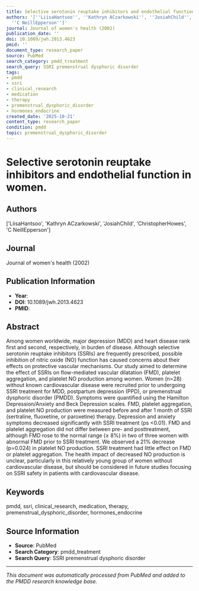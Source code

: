 ```yaml
---
title: Selective serotonin reuptake inhibitors and endothelial function in women.
authors: '[''LiisaHantsoo'', ''Kathryn ACzarkowski'', ''JosiahChild'', ''ChristopherHowes'',
  ''C NeillEpperson'']'
journal: Journal of women's health (2002)
publication_date: ''
doi: 10.1089/jwh.2013.4623
pmid: ''
document_type: research_paper
source: PubMed
search_category: pmdd_treatment
search_query: SSRI premenstrual dysphoric disorder
tags:
- pmdd
- ssri
- clinical_research
- medication
- therapy
- premenstrual_dysphoric_disorder
- hormones_endocrine
created_date: '2025-10-21'
content_type: research_paper
condition: pmdd
topic: premenstrual_dysphoric_disorder
---
```


# Selective serotonin reuptake inhibitors and endothelial function in women.

## Authors
['LiisaHantsoo', 'Kathryn ACzarkowski', 'JosiahChild', 'ChristopherHowes', 'C NeillEpperson']

## Journal
Journal of women's health (2002)

## Publication Information
- **Year**: 
- **DOI**: 10.1089/jwh.2013.4623
- **PMID**: 

## Abstract
Among women worldwide, major depression (MDD) and heart disease rank first and second, respectively, in burden of disease. Although selective serotonin reuptake inhibitors (SSRIs) are frequently prescribed, possible inhibition of nitric oxide (NO) function has caused concerns about their effects on protective vascular mechanisms. Our study aimed to determine the effect of SSRIs on flow-mediated vascular dilatation (FMD), platelet aggregation, and platelet NO production among women. Women (n=28) without known cardiovascular disease were recruited prior to undergoing SSRI treatment for MDD, postpartum depression (PPD), or premenstrual dysphoric disorder (PMDD). Symptoms were quantified using the Hamilton Depression/Anxiety and Beck Depression scales. FMD, platelet aggregation, and platelet NO production were measured before and after 1 month of SSRI (sertraline, fluoxetine, or paroxetine) therapy. Depression and anxiety symptoms decreased significantly with SSRI treatment (ps <0.01). FMD and platelet aggregation did not differ between pre- and posttreatment, although FMD rose to the normal range (≥ 8%) in two of three women with abnormal FMD prior to SSRI treatment. We observed a 21% decrease (p=0.024) in platelet NO production. SSRI treatment had little effect on FMD or platelet aggregation. The health impact of decreased NO production is unclear, particularly in this relatively young group of women without cardiovascular disease, but should be considered in future studies focusing on SSRI safety in patients with cardiovascular disease.

## Keywords
pmdd, ssri, clinical_research, medication, therapy, premenstrual_dysphoric_disorder, hormones_endocrine

## Source Information
- **Source**: PubMed
- **Search Category**: pmdd_treatment
- **Search Query**: SSRI premenstrual dysphoric disorder

---
*This document was automatically processed from PubMed and added to the PMDD research knowledge base.*
